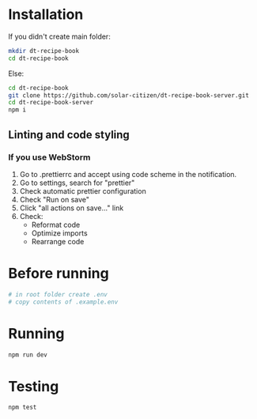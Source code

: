 # Installation

If you didn't create main folder:

```bash
mkdir dt-recipe-book
cd dt-recipe-book
```

Else:

```bash
cd dt-recipe-book
git clone https://github.com/solar-citizen/dt-recipe-book-server.git
cd dt-recipe-book-server
npm i
```

## Linting and code styling

### If you use WebStorm

1. Go to .prettierrc and accept using code scheme in the notification.
2. Go to settings, search for "prettier"
3. Check automatic prettier configuration
4. Check "Run on save"
5. Click "all actions on save..." link
6. Check:
    - Reformat code
    - Optimize imports
    - Rearrange code

# Before running

```bash
# in root folder create .env
# copy contents of .example.env
```

# Running

```bash
npm run dev
```

# Testing

```bash
npm test
```
